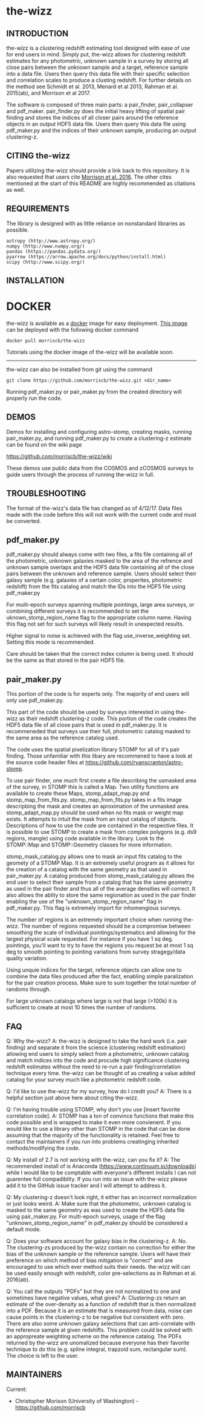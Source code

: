 # the-wizz


INTRODUCTION
------------

the-wizz is a clustering redshift estimating tool designed with ease of use for
end users in mind. Simply put, the-wizz allows for clustering redshift estimates
for any photometric, unknown sample in a survey by storing all close pairs
between the unknown sample and a target, reference sample into a data file.
Users then query this data file with their specific selection and correlation
scales to produce a clusting redshift. For further details on the method see
Schmidt et al. 2013, Menard et al 2013, Rahman et al. 2015(ab), and
Morrison et al 2017.

The software is composed of three main parts: a pair_finder, pair_collapser and
pdf_maker. pair_finder.py does the initial heavy lifting of spatial pair
finding and stores the indices of all closer pairs around the reference objects
in an output HDF5 data file. Users then query this data file using pdf_maker.py
and the indices of their unknown sample, producing an output clustering-z.

CITING the-wizz
---------------

Papers utilizing the-wizz should provide a link back to this repository. It is
also requested that users cite
[Morrison et al. 2016](http://adsabs.harvard.edu/abs/2016arXiv160909085M). The
other cites mentioned at the start of this README are highly recommended as
citations as well.

REQUIREMENTS
------------

The library is designed with as little reliance on nonstandard libraries
as possible.

    astropy (http://www.astropy.org/)
    numpy (http://www.numpy.org/)
    pandas (https://pandas.pydata.org/)
    pyarrow (https://arrow.apache.org/docs/python/install.html)
    scipy (http://www.scipy.org/)

INSTALLATION
------------



DOCKER
======

the-wizz is available as a [docker](https://www.docker.com/) image for easy
deployment. [This image](https://hub.docker.com/r/morriscb/the-wizz/) can be
deployed with the following docker command

    docker pull morriscb/the-wizz

Tutorials using the docker image of the-wizz will be available soon.

------------------------------------------------------------------------------

the-wizz can also be installed from git using the command

    git clone https://github.com/morriscb/the-wizz.git <dir_name>

Running pdf_maker.py or pair_maker.py from the created directory will properly
run the code.

DEMOS
-----

Demos for installing and configuring astro-stomp, creating masks, running
pair_maker.py, and running pdf_maker.py to create a clustering-z estimate can
be found on the wiki page

https://github.com/morriscb/the-wizz/wiki

These demos use public data from the COSMOS and zCOSMOS surveys to guide users
through the process of running the-wizz in full.

TROUBLESHOOTING
---------------

The format of the-wizz's data file has changed as of 4/12/17. Data files made
with the code before this will not work with the current code and must be
converted.

pdf_maker.py
------------

pdf_maker.py should always come with two files, a fits file containing all of
the photometric, unknown galaxies masked to the area of the refrence and unknown
sample overlaps and the HDF5 data file containing all of the close pairs between
the unknown and reference sample. Users should select their galaxy sample (e.g.
galaxies of a certain color, properites, photometric redshift) from the fits
catalog and match the IDs into the HDF5 file using pdf_maker.py

For mulit-epoch surveys spanning multiple pointings, large area surveys, or
combining different surveys it is recommended to set the
uknown_stomp_region_name flag to the appropriate column name. Having this
flag not set for such surveys will likely result in unexpected results.

Higher signal to noise is achieved with the flag use_inverse_weighting set.
Setting this mode is recommended.

Care should be taken that the correct index column is being used. It should be
the same as that stored in the pair HDF5 file.

pair_maker.py
-------------

This portion of the code is for experts only. The majority of end users will
only use pdf_maker.py.

This part of the code should be used by surveys interested in using the-wizz as
their redshift clustering-z code. This portion of the code creates the HDF5 data
file of all close pairs that is used in pdf_maker.py. It is recommeneded that
surveys use their full, photometric catalog masked to the same area as the
reference catalog used.

The code uses the spatial pixelization library STOMP for all of it's pair
finding. Those unfamiliar with this libary are recommened to have a look at the
source code header files at https://github.com/ryanscranton/astro-stomp.

To use pair finder, one much first create a file describing the usmasked area of
the survey, in STOMP this is called a Map. Two utility functions are available
to create these Maps, stomp_adapt_map.py and stomp_map_from_fits.py.
stomp_map_from_fits.py takes in a fits image descripbing the mask and creates an
aproximation of the unmasked area. stomp_adapt_map.py should be used when no
fits mask or weight map exists. It attempts to intuit the mask from an input
catalog of objects. Descriptions of how to use the code are contained in the
respective  files. It is possible to use STOMP to create a mask from
complex polygons (e.g. ds9 regions, mangle) using code available in the library.
Look to the STOMP::Map and STOMP::Geometry classes for more information.

stomp_mask_catalog.py allows one to mask an input fits catalog to the geomety of
a STOMP Map. It is an extremely useful program as it allows for the creation of
a catalog with the same geometry as that used in pair_maker.py. A catalog
produced from stomp_mask_catalog.py allows the end user to select their sample
from a catalog that has the same geometry as used in the pair finder and thus
all of the average densities will correct. It also allows the ablity to store
the same regionation as used in the pair finder enabling the use of the
"unknown_stomp_region_name" flag in pdf_maker.py. This flag is extremely import
for inhomengious surveys.

The number of regions is an extremely important choice when running the-wizz.
The number of regions requested should be a compromise between smoothing the
scale of individual pointings/systematics and allowing for the largest physical
scale requested. For instance if you have 1 sq deg. pointings, you'll want to
try to have the regions you request be at most 1 sq deg to smooth pointing to
pointing variations from survey stragegy/data quality variation.

Using unquie indices for the target, reference objects can allow one to combine
the data files produced after the fact, enabling simple paralization for the
pair creation process. Make sure to sum together the total number of randoms
through.

For large unknown catalogs where large is not that large (>100k) it is
sufficient to create at most 10 times the number of randoms.

FAQ
---

Q: Why the-wizz?
A: the-wizz is designed to take the hard work (i.e. pair finding) and separate
it from the science (clustering redshift estimation) allowing end users to
simply select from a photometric, unknown catalog and match indices into the
code and procude high significance clustering redshift estimates without the
need to re-run a pair finding/correlation technique every time. the-wizz can be
thought of as creating a value added catalog for your survey much like a
photometric redshift code.

Q: I'd like to use the-wizz for my survey, how do I credit you?
A: There is a helpful section just above here about citing the-wizz.

Q: I'm having trouble using STOMP, why don't you use [insert favorite
correlation code].
A: STOMP has a ton of convince functions that make this code possible and is
 wrapped to make it even more convienent. If you would like to use a
library other than STOMP in the code that can be done assuming that the majority
of the functionality is retained. Feel free to contact the maintainers if you
run into problems creatinging inherited methods/modifying the code.

Q: My install of 2.7 is not working with the-wizz, can you fix it?
A: The recommended install of  is Anaconda
(https://www.continuum.io/downloads) while I would like to be comptable with
everyone's different installs I can not guarentee full compadiblity. If you
run into an issue with the-wizz please add it to the GitHub issue tracker and I
will attempt to address it.

Q: My clustering-z doesn't look right, it either has an incorrect normalization or
just looks weird.
A: Make sure that the photometric, unknown catalog is masked to the same
geometry as was used to create the HDF5 data file using pair_maker.py. For
multi-epoch surveys, usage of the flag "unknown_stomp_region_name" in
pdf_maker.py should be considered a default mode.

Q: Does your software account for galaxy bias in the clustering-z.
A: No. The clustering-zs produced by the-wizz contain no correction for either
the bias of the unknown sample or the reference sample. Users will have their
preference on which method of bias mitigation is "correct" and are encouraged to
use which ever method suits their needs. the-wizz will can be used easily enough
with redshift, color pre-selections as in Rahman et al. 2016(ab).

Q: You call the outputs "PDFs" but they are not normalized to one and sometimes
have negative values, what gives?
A: Clustering-zs return an estimate of the over-density as a function of
redshift that is then normalized into a PDF. Because it is an estimate that is
measured from data, noise can cause points in the clustering-z to be negative
but consistent with zero. There are also some unknown galaxy selections that can
anti-correlate with the reference sample at given redshifts. This problem could
be solved with an appropreate weighting scheme on the reference catalog. The
PDFs returned by the-wizz are unomalized because everyone has their favorite
technique to do this (e.g. spline integral, trapzoid sum, rectangular sum). The
choice is left to the user.

MAINTAINERS
-----------

Current:
 * Christopher Morison (University of Washington) - https://github.com/morriscb
